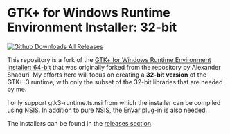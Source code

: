 GTK+ for Windows Runtime Environment Installer: 32-bit
======================================================

[![Github Downloads All Releases](https://img.shields.io/github/downloads/meigir/GTK-for-Windows-Runtime-Environment-Installer-32/total.svg)](https://github.com/miegir/GTK-for-Windows-Runtime-Environment-Installer-32/releases)

This repository is a fork of the  [GTK+ for Windows Runtime Environment Installer: 64-bit](https://github.com/tschoonj/GTK-for-Windows-Runtime-Environment-Installer) that was originally forked from the repository by Alexander Shaduri.
My efforts here will focus on creating a **32-bit version** of the GTK+-3 runtime, with only the subset of the 32-bit libraries that are needed by me.

I only support gtk3-runtime.ts.nsi from which the installer can be compiled using [NSIS](https://nsis.sourceforge.io/Download). In addition to pure NSIS, the [EnVar plug-in](https://nsis.sourceforge.io/EnVar_plug-in) is also needed.

The installers can be found in the [releases section](https://github.com/miegir/GTK-for-Windows-Runtime-Environment-Installer-32/releases).
